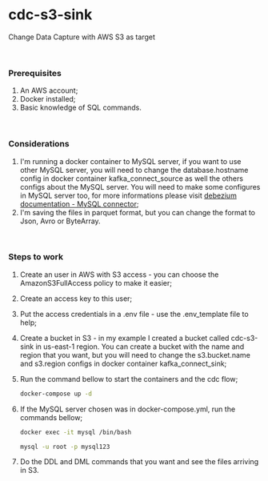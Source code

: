 # cdc-s3-sink
Change Data Capture with AWS S3 as target

<br>

### Prerequisites
1. An AWS account;
2. Docker installed;
3. Basic knowledge of SQL commands.

<br>

### Considerations
1. I'm running a docker container to MySQL server, if you want to use other MySQL server, you will need to change the database.hostname config in docker container kafka_connect_source as well the others configs about the MySQL server. You will need to make some configures in MySQL server too, for more informations please visit [debezium documentation - MySQL connector](https://debezium.io/documentation/reference/2.3/connectors/mysql.html#setting-up-mysql);
2. I'm saving the files in parquet format, but you can change the format to Json, Avro or ByteArray.

<br>

### Steps to work
1. Create an user in AWS with S3 access - you can choose the AmazonS3FullAccess policy to make it easier;
2. Create an access key to this user;
3. Put the access credentials in a .env file - use the .env_template file to help;
4. Create a bucket in S3 - in my example I created a bucket called cdc-s3-sink in us-east-1 region. You can create a bucket with the name and region that you want, but you will need to change the s3.bucket.name and s3.region configs in docker container kafka_connect_sink;
5. Run the command bellow to start the containers and the cdc flow;

    ```sh
    docker-compose up -d
    ```

6. If the MySQL server chosen was in docker-compose.yml, run the commands bellow;

    ```sh
    docker exec -it mysql /bin/bash
    ```
    ```sh
    mysql -u root -p mysql123
    ```

7. Do the DDL and DML commands that you want and see the files arriving in S3.
